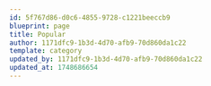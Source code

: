 ```yaml
---
id: 5f767d86-d0c6-4855-9728-c1221beeccb9
blueprint: page
title: Popular
author: 1171dfc9-1b3d-4d70-afb9-70d860da1c22
template: category
updated_by: 1171dfc9-1b3d-4d70-afb9-70d860da1c22
updated_at: 1748686654
---
```

